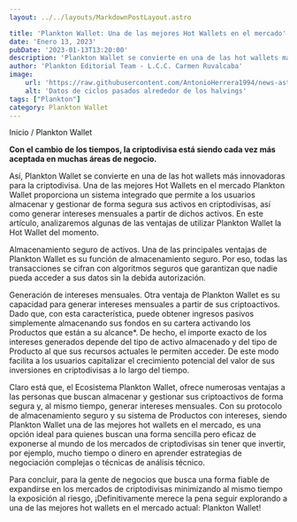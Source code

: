 ```yaml
---
layout: ../../layouts/MarkdownPostLayout.astro

title: 'Plankton Wallet: Una de las mejores Hot Wallets en el mercado'
date: 'Enero 13, 2023'
pubDate: '2023-01-13T13:20:00'
description: 'Plankton Wallet se convierte en una de las hot wallets más innovadoras para la criptodivisa.'
author: 'Plankton Editorial Team - L.C.C. Carmen Ruvalcaba'
image:
    url: 'https://raw.githubusercontent.com/AntonioHerrera1994/news-astro/master/src/assets/pw/pw2.webp'
    alt: 'Datos de ciclos pasados alrededor de los halvings'
tags: ["Plankton"]
category: Plankton Wallet
---
```


<span><a href="/" style="text-decoration:none;color:#0F1416">Inicio</a> / <a href="/planktonwallet" style="text-decoration:none;color:#0F1416">Plankton Wallet</a></span>


<p style="font-weight: bold;">Con el cambio de los tiempos, la criptodivisa está siendo cada vez más aceptada en muchas áreas de negocio. </p> 

Así, Plankton Wallet se convierte en una de las hot wallets más innovadoras para la criptodivisa.
Una de las mejores Hot Wallets en el mercado
Plankton Wallet proporciona un sistema integrado que permite a los usuarios almacenar y gestionar de forma segura sus activos en criptodivisas, así como generar intereses mensuales a partir de dichos activos. En este artículo, analizaremos algunas de las ventajas de utilizar Plankton Wallet la Hot Wallet del momento.


Almacenamiento seguro de activos.
Una de las principales ventajas de Plankton Wallet es su función de almacenamiento seguro. Por eso, todas las transacciones se cifran con algoritmos seguros que garantizan que nadie pueda acceder a sus datos sin la debida autorización.  


Generación de intereses mensuales.
Otra ventaja de Plankton Wallet es su capacidad para generar intereses mensuales a partir de sus criptoactivos. Dado que, con esta característica, puede obtener ingresos pasivos simplemente almacenando sus fondos en su cartera activando los Productos que están a su alcance*. De hecho, el importe exacto de los intereses generados depende del tipo de activo almacenado y del tipo de Producto al que sus recursos actuales le permiten acceder. De este modo facilita a los usuarios capitalizar el crecimiento potencial del valor de sus inversiones en criptodivisas a lo largo del tiempo.


Claro está que, el Ecosistema Plankton Wallet, ofrece numerosas ventajas a las personas que buscan almacenar y gestionar sus criptoactivos de forma segura y, al mismo tiempo, generar intereses mensuales. Con su protocolo de almacenamiento seguro  y su sistema de Productos con intereses, siendo Plankton Wallet una de las mejores hot wallets en el mercado, es una opción ideal para quienes buscan una forma sencilla pero eficaz de exponerse al mundo de los mercados de criptodivisas sin tener que invertir, por ejemplo, mucho tiempo o dinero en aprender estrategias de negociación complejas o técnicas de análisis técnico.


Para concluir, para la gente de negocios que busca una forma fiable de expandirse en los mercados de criptodivisas minimizando al mismo tiempo la exposición al riesgo, ¡Definitivamente merece la pena seguir explorando a una de las mejores hot wallets en el mercado actual: Plankton Wallet!